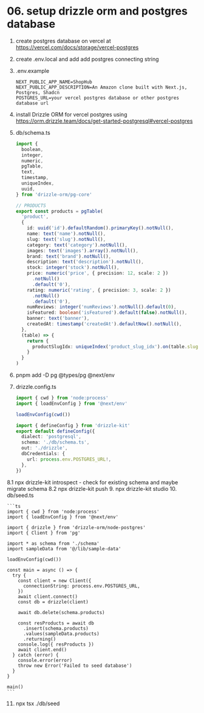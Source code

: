 # 06. setup drizzle orm and postgres database

1. create postgres database on vercel at https://vercel.com/docs/storage/vercel-postgres
2. create .env.local and add add postgres connecting string
3. .env.example

   ```env
   NEXT_PUBLIC_APP_NAME=ShopHub
   NEXT_PUBLIC_APP_DESCRIPTION=An Amazon clone built with Next.js, Postgres, Shadcn
   POSTGRES_URL=your vercel postgres database or other postgres database url
   ```

4. install Drizzle ORM for vercel postgres using https://orm.drizzle.team/docs/get-started-postgresql#vercel-postgres
5. db/schema.ts

   ```ts
   import {
     boolean,
     integer,
     numeric,
     pgTable,
     text,
     timestamp,
     uniqueIndex,
     uuid,
   } from 'drizzle-orm/pg-core'

   // PRODUCTS
   export const products = pgTable(
     'product',
     {
       id: uuid('id').defaultRandom().primaryKey().notNull(),
       name: text('name').notNull(),
       slug: text('slug').notNull(),
       category: text('category').notNull(),
       images: text('images').array().notNull(),
       brand: text('brand').notNull(),
       description: text('description').notNull(),
       stock: integer('stock').notNull(),
       price: numeric('price', { precision: 12, scale: 2 })
         .notNull()
         .default('0'),
       rating: numeric('rating', { precision: 3, scale: 2 })
         .notNull()
         .default('0'),
       numReviews: integer('numReviews').notNull().default(0),
       isFeatured: boolean('isFeatured').default(false).notNull(),
       banner: text('banner'),
       createdAt: timestamp('createdAt').defaultNow().notNull(),
     },
     (table) => {
       return {
         productSlugIdx: uniqueIndex('product_slug_idx').on(table.slug),
       }
     }
   )
   ```

6. pnpm add -D pg @types/pg @next/env
7. drizzle.config.ts

   ```ts
   import { cwd } from 'node:process'
   import { loadEnvConfig } from '@next/env'

   loadEnvConfig(cwd())

   import { defineConfig } from 'drizzle-kit'
   export default defineConfig({
     dialect: 'postgresql',
     schema: './db/schema.ts',
     out: './drizzle',
     dbCredentials: {
       url: process.env.POSTGRES_URL!,
     },
   })
   ```

8.1 npx drizzle-kit introspect - check for existing schema and maybe migrate schema
8.2 npx drizzle-kit push
9. npx drizzle-kit studio
10. db/seed.ts

    ```ts
    import { cwd } from 'node:process'
    import { loadEnvConfig } from '@next/env'

    import { drizzle } from 'drizzle-orm/node-postgres'
    import { Client } from 'pg'

    import * as schema from './schema'
    import sampleData from '@/lib/sample-data'

    loadEnvConfig(cwd())

    const main = async () => {
      try {
        const client = new Client({
          connectionString: process.env.POSTGRES_URL,
        })
        await client.connect()
        const db = drizzle(client)

        await db.delete(schema.products)

        const resProducts = await db
          .insert(schema.products)
          .values(sampleData.products)
          .returning()
        console.log({ resProducts })
        await client.end()
      } catch (error) {
        console.error(error)
        throw new Error('Failed to seed database')
      }
    }

    main()
    ```

11. npx tsx ./db/seed
